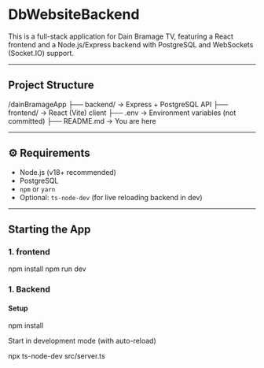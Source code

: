 
# DbWebsiteBackend

This is a full-stack application for Dain Bramage TV, featuring a React frontend and a Node.js/Express backend with PostgreSQL and WebSockets (Socket.IO) support.

---

## Project Structure

/dainBramageApp
├── backend/ → Express + PostgreSQL API
├── frontend/ → React (Vite) client
├── .env → Environment variables (not committed)
├── README.md → You are here

---

## ⚙️ Requirements

- Node.js (v18+ recommended)
- PostgreSQL
- `npm` or `yarn`
- Optional: `ts-node-dev` (for live reloading backend in dev)

---

## Starting the App

### 1. frontend

npm install
npm run dev

### 1. Backend

#### Setup

npm install

Start in development mode (with auto-reload)

npx ts-node-dev src/server.ts
